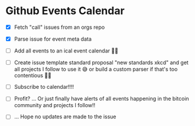 # Github Events Calendar

- [x] Fetch "call" issues from an orgs repo
- [x] Parse issue for event meta data
- [ ] Add all events to an ical event calendar 🤷‍♀️
- [ ] Create issue template standard proposal "new standards xkcd" and get all projects I follow to use it 😅 or build a custom parser if that's too contentious 🤦‍♀️
- [ ] Subscribe to calendar!!!!
- [ ] Profit? … Or just finally have alerts of all events happening in the bitcoin community and projects I follow!!
- [ ] … Hope no updates are made to the issue

